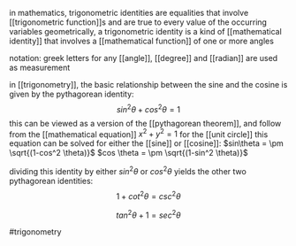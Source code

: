 in mathematics, trigonometric identities are equalities that involve [[trigonometric function]]s and are true to every value of the occurring variables
geometrically, a trigonometric identity is a kind of [[mathematical identity]] that involves a [[mathematical function]] of one or more angles

notation: greek letters for any [[angle]],  [[degree]] and [[radian]] are used as measurement

in [[trigonometry]], the basic relationship between the sine and the cosine is given by the pythagorean identity:
 $$sin^2 \theta + cos ^2 \theta = 1$$
this can be viewed as a version of the [[pythagorean theorem]], and follow from the [[mathematical equation]] $x^2+y^2=1$ for the [[unit circle]]
this equation can be solved for either the [[sine]] or [[cosine]]:
$sin\theta = \pm \sqrt{(1-cos^2 \theta)}$
$cos \theta = \pm \sqrt{(1-sin^2 \theta)}$

dividing this identity by either $sin^2\theta$ or $cos^2\theta$ yields the other two pythagorean identities:
$$1+cot^2 \theta = csc^2\theta$$

$$tan^2\theta + 1 = sec^2 \theta$$


#trigonometry